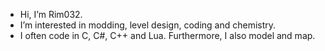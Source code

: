-  Hi, I’m Rim032.
-  I’m interested in modding, level design, coding and chemistry.
-  I often code in C, C#, C++ and Lua. Furthermore, I also model and map.
